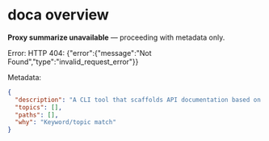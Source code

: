 # doca overview

**Proxy summarize unavailable** — proceeding with metadata only.

Error: HTTP 404: {"error":{"message":"Not Found","type":"invalid_request_error"}}

Metadata:
```json
{
  "description": "A CLI tool that scaffolds API documentation based on JSON HyperSchemas.",
  "topics": [],
  "paths": [],
  "why": "Keyword/topic match"
}
```